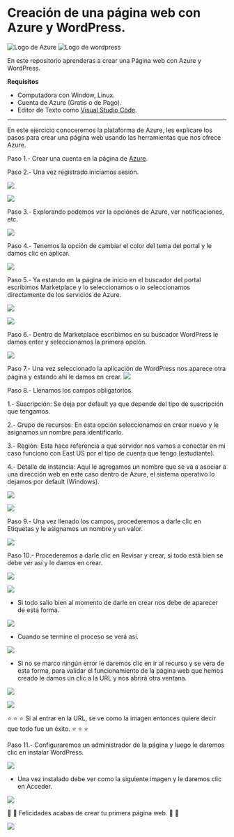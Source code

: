 # Creación de una página web con Azure y WordPress.

![Logo de Azure](https://github.com/EnriqueCocom/PracticasAZ-900/blob/main/pagina-web-wordpress/Imagenes/logo-azure.png) ![Logo de wordpress](https://github.com/EnriqueCocom/PracticasAZ-900/blob/main/pagina-web-wordpress/Imagenes/logo-wordpress.png)


En este repositorio aprenderas a crear una Página web con Azure y WordPress.

**Requisitos**

- Computadora con Window, Linux.
- Cuenta de Azure (Gratis o de Pago).
- Editor de Texto como [Visual Studio Code](https://code.visualstudio.com/).

------------------------------------------------------------------------------------------
En este ejercicio conoceremos la plataforma de Azure, les explicare los pasos para crear una página web usando las herramientas que nos ofrece Azure.

Paso 1.- Crear una cuenta en la página de [Azure](https://portal.azure.com/).

Paso 2.- Una vez registrado iniciamos sesión.

![](https://github.com/EnriqueCocom/creacion-pagina-web1/blob/main/Imagenes/paso1.1.png)


![](https://github.com/EnriqueCocom/creacion-pagina-web1/blob/main/Imagenes/paso2.png)

Paso 3.- Explorando podemos ver la opciónes de Azure, ver notificaciones, etc.

![](https://github.com/EnriqueCocom/creacion-pagina-web1/blob/main/Imagenes/paso4.png)

Paso 4.- Tenemos la opción de cambiar el color del tema del portal y le damos clic en aplicar.

![](https://github.com/EnriqueCocom/creacion-pagina-web1/blob/main/Imagenes/paso3.png)

Paso 5.- Ya estando en la página de inicio en el buscador del portal escribimos Marketplace y lo seleccionamos o lo seleccionamos directamente de los servicios de Azure.

![](https://github.com/EnriqueCocom/creacion-pagina-web1/blob/main/Imagenes/paso5.png)

![](https://github.com/EnriqueCocom/creacion-pagina-web1/blob/main/Imagenes/paso5.1.png)

Paso 6.-  Dentro de Marketplace escribimos en su buscador WordPress le damos enter y seleccionamos la primera opción.

![](https://github.com/EnriqueCocom/creacion-pagina-web1/blob/main/Imagenes/paso6.png)

Paso 7.- Una vez seleccionado la aplicación de WordPress nos aparece otra página y estando ahí le damos en crear.
![](https://github.com/EnriqueCocom/creacion-pagina-web1/blob/main/Imagenes/paso7.png)

Paso 8.- Llenamos los campos obligatorios.

1.- Suscripción: Se deja por default ya que depende del tipo de suscripción que tengamos.

2.- Grupo de recursos: En esta opción seleccionamos en crear nuevo y le asignamos un nombre para identificarlo.

3.- Región: Esta hace referencia a que servidor nos vamos a conectar en mi caso funciono con East US por el tipo de cuenta que tengo (estudiante).

4.- Detalle de instancia: Aquí le agregamos un nombre que se va a asociar a una dirección web en este caso dentro de Azure, el sistema operativo lo dejamos por default (Windows).

![](https://github.com/EnriqueCocom/creacion-pagina-web1/blob/main/Imagenes/paso8.png)

![](https://github.com/EnriqueCocom/creacion-pagina-web1/blob/main/Imagenes/paso9.png)

Paso 9.- Una vez llenado los campos, procederemos a darle clic en Etiquetas y le asignamos un nombre y un valor.

![](https://github.com/EnriqueCocom/creacion-pagina-web1/blob/main/Imagenes/paso10.png)

Paso 10.- Procederemos a darle clic en Revisar y crear,  si todo está bien se debe ver así y le damos en crear.

![](https://github.com/EnriqueCocom/creacion-pagina-web1/blob/main/Imagenes/paso11.png)

![](https://github.com/EnriqueCocom/creacion-pagina-web1/blob/main/Imagenes/paso11.1.png)

- Si todo salio bien al momento de darle en crear nos debe de aparecer de esta forma.

![](https://github.com/EnriqueCocom/creacion-pagina-web1/blob/main/Imagenes/paso11.2.png)

- Cuando se termine el proceso se verá así.

![](https://github.com/EnriqueCocom/creacion-pagina-web1/blob/main/Imagenes/paso12.png)

- Si no se marco ningún error le daremos  clic en ir al recurso y se vera de esta forma, para validar el funcionamiento de la página web que hemos creado le damos un clic a la URL y nos abrirá otra ventana.

![](https://github.com/EnriqueCocom/creacion-pagina-web1/blob/main/Imagenes/paso13.png)

![](https://github.com/EnriqueCocom/creacion-pagina-web1/blob/main/Imagenes/paso14.png)

 :star: :star: :star: Si al entrar en la URL, se ve como la imagen entonces quiere decir que todo fue un éxito. :star: :star: :star:

Paso 11.- Configuraremos un administrador de la página y luego le daremos clic en instalar WordPress.

![](https://github.com/EnriqueCocom/creacion-pagina-web1/blob/main/Imagenes/paso15.png)

- Una vez instalado debe ver como la siguiente imagen y le daremos clic en Acceder.

![](https://github.com/EnriqueCocom/creacion-pagina-web1/blob/main/Imagenes/paso16.png)

:clap: :clap: Felicidades acabas de crear tu primera página web. :clap: :clap: 

![](https://github.com/EnriqueCocom/creacion-pagina-web1/blob/main/Imagenes/paso17.png)
